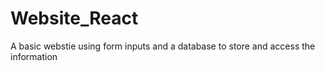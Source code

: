 # Website_React
 A basic webstie using form inputs and a database to store and access the information
